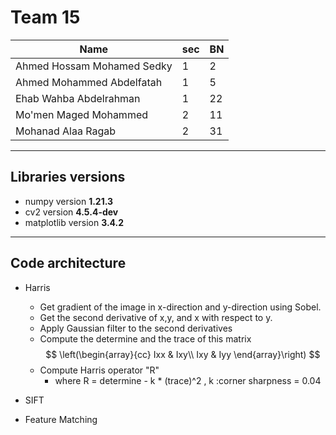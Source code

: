 # Team 15

| Name | sec | BN |
|------|------|----|
|Ahmed Hossam Mohamed Sedky | 1 | 2 |
|Ahmed Mohammed Abdelfatah | 1 | 5 |
|Ehab Wahba Abdelrahman | 1 | 22 |
|Mo'men Maged Mohammed | 2 | 11 |
|Mohanad Alaa Ragab | 2 | 31 |
----
## Libraries versions
* numpy version **1.21.3**
* cv2 version **4.5.4-dev**
* matplotlib version **3.4.2**

-----
## Code architecture
* Harris
    * Get gradient of the image in x-direction and y-direction using Sobel.
    * Get the second derivative of x,y, and x with respect to y.
    * Apply Gaussian filter to the second derivatives
    * Compute the determine and the trace of this matrix
         $$
            \left(\begin{array}{cc} 
            Ixx & Ixy\\
            Ixy & Iyy
            \end{array}\right)
        $$ 
    * Compute Harris operator "R"
        * where R = determine - k * (trace)^2   , k :corner sharpness = 0.04
* SIFT


* Feature Matching




